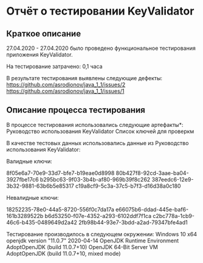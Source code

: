 # Отчёт о тестировании KeyValidator

## Краткое описание

27.04.2020 - 27.04.2020 было проведено функциональное тестирования приложения KeyValidator.

На тестирование затрачено: 0,1 часа

В результате тестирования выявлены следующие дефекты:
https://github.com/asrodionov/java_1_1/issues/2
https://github.com/asrodionov/java_1_1/issues/1


## Описание процесса тестирования

В процессе тестирования использовались следующие артефакты*:
Руководство использования KeyValidator
Список ключей для проверкм


В качестве тестовых данных использовались данные из Руководство использования KeyValidator:

Валидные ключи:

8f05e6a7-70e9-33d7-bfe7-b19eae0d8998
80b427f8-92cd-3aae-ba04-3927fbe17c6
b295bc63-9f03-3b4b-af80-969b39f8c262
387eedc6-12e9-3b32-9881-63b6b5e85317
c19a8cf9-5c3a-37c5-b7f3-d16d38a0c180

Невалидные ключи:

18252235-78e0-44a5-8720-556f0c7da17a
e66075b6-ddad-445e-baf6-161b3289522b
b6d53250-f07e-4352-a293-6102ddf7f1ca
c2bc778a-1cb9-46c6-b435-0489649d2a42
2fb98b44-93e7-3bdd-a2ad-79347bfe4ad1

Тестирование производилось в следующем окружении:
Windows 10 x64
openjdk version "11.0.7" 2020-04-14
OpenJDK Runtime Environment AdoptOpenJDK (build 11.0.7+10)
OpenJDK 64-Bit Server VM AdoptOpenJDK (build 11.0.7+10, mixed mode)